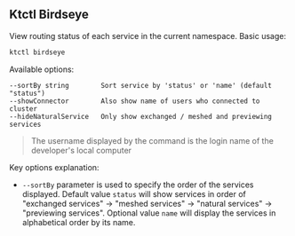 Ktctl Birdseye
---

View routing status of each service in the current namespace. Basic usage:

```bash
ktctl birdseye
````

Available options:

```
--sortBy string        Sort service by 'status' or 'name' (default "status")
--showConnector        Also show name of users who connected to cluster
--hideNaturalService   Only show exchanged / meshed and previewing services
```

> The username displayed by the command is the login name of the developer's local computer

Key options explanation:

- `--sortBy` parameter is used to specify the order of the services displayed. Default value `status` will show services in order of "exchanged services" -> "meshed services" -> "natural services" -> "previewing services". Optional value `name` will display the services in alphabetical order by its name.
